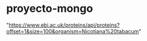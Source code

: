 # proyecto-mongo
"https://www.ebi.ac.uk/proteins/api/proteins?offset=1&size=100&organism=Nicotiana%20tabacum"